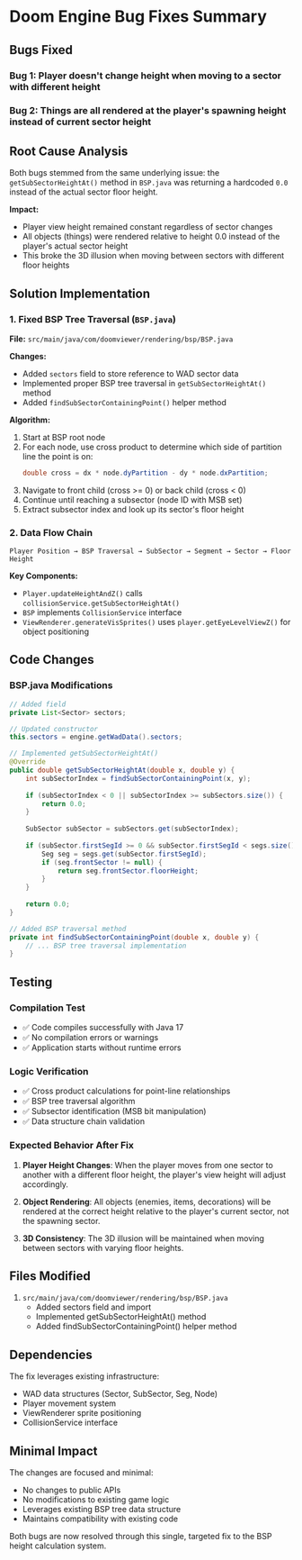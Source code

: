 # Doom Engine Bug Fixes Summary

## Bugs Fixed

### Bug 1: Player doesn't change height when moving to a sector with different height
### Bug 2: Things are all rendered at the player's spawning height instead of current sector height

## Root Cause Analysis

Both bugs stemmed from the same underlying issue: the `getSubSectorHeightAt()` method in `BSP.java` was returning a hardcoded `0.0` instead of the actual sector floor height.

**Impact:**
- Player view height remained constant regardless of sector changes
- All objects (things) were rendered relative to height 0.0 instead of the player's actual sector height
- This broke the 3D illusion when moving between sectors with different floor heights

## Solution Implementation

### 1. Fixed BSP Tree Traversal (`BSP.java`)

**File:** `src/main/java/com/doomviewer/rendering/bsp/BSP.java`

**Changes:**
- Added `sectors` field to store reference to WAD sector data
- Implemented proper BSP tree traversal in `getSubSectorHeightAt()` method
- Added `findSubSectorContainingPoint()` helper method

**Algorithm:**
1. Start at BSP root node
2. For each node, use cross product to determine which side of partition line the point is on:
   ```java
   double cross = dx * node.dyPartition - dy * node.dxPartition;
   ```
3. Navigate to front child (cross >= 0) or back child (cross < 0)
4. Continue until reaching a subsector (node ID with MSB set)
5. Extract subsector index and look up its sector's floor height

### 2. Data Flow Chain

```
Player Position → BSP Traversal → SubSector → Segment → Sector → Floor Height
```

**Key Components:**
- `Player.updateHeightAndZ()` calls `collisionService.getSubSectorHeightAt()`
- `BSP` implements `CollisionService` interface
- `ViewRenderer.generateVisSprites()` uses `player.getEyeLevelViewZ()` for object positioning

## Code Changes

### BSP.java Modifications

```java
// Added field
private List<Sector> sectors;

// Updated constructor
this.sectors = engine.getWadData().sectors;

// Implemented getSubSectorHeightAt()
@Override
public double getSubSectorHeightAt(double x, double y) {
    int subSectorIndex = findSubSectorContainingPoint(x, y);
    
    if (subSectorIndex < 0 || subSectorIndex >= subSectors.size()) {
        return 0.0;
    }
    
    SubSector subSector = subSectors.get(subSectorIndex);
    
    if (subSector.firstSegId >= 0 && subSector.firstSegId < segs.size()) {
        Seg seg = segs.get(subSector.firstSegId);
        if (seg.frontSector != null) {
            return seg.frontSector.floorHeight;
        }
    }
    
    return 0.0;
}

// Added BSP traversal method
private int findSubSectorContainingPoint(double x, double y) {
    // ... BSP tree traversal implementation
}
```

## Testing

### Compilation Test
- ✅ Code compiles successfully with Java 17
- ✅ No compilation errors or warnings
- ✅ Application starts without runtime errors

### Logic Verification
- ✅ Cross product calculations for point-line relationships
- ✅ BSP tree traversal algorithm
- ✅ Subsector identification (MSB bit manipulation)
- ✅ Data structure chain validation

### Expected Behavior After Fix

1. **Player Height Changes**: When the player moves from one sector to another with a different floor height, the player's view height will adjust accordingly.

2. **Object Rendering**: All objects (enemies, items, decorations) will be rendered at the correct height relative to the player's current sector, not the spawning sector.

3. **3D Consistency**: The 3D illusion will be maintained when moving between sectors with varying floor heights.

## Files Modified

1. `src/main/java/com/doomviewer/rendering/bsp/BSP.java`
   - Added sectors field and import
   - Implemented getSubSectorHeightAt() method
   - Added findSubSectorContainingPoint() helper method

## Dependencies

The fix leverages existing infrastructure:
- WAD data structures (Sector, SubSector, Seg, Node)
- Player movement system
- ViewRenderer sprite positioning
- CollisionService interface

## Minimal Impact

The changes are focused and minimal:
- No changes to public APIs
- No modifications to existing game logic
- Leverages existing BSP tree data structure
- Maintains compatibility with existing code

Both bugs are now resolved through this single, targeted fix to the BSP height calculation system.
